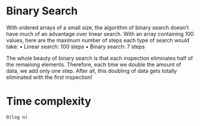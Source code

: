 # Binary Search
With ordered arrays of a small size, the algorithm of binary search doesn’t have much of an advantage over linear search.
With an array containing 100 values, here are the maximum number of steps
each type of search would take:
• Linear search: 100 steps
• Binary search: 7 steps

The whole beauty of binary search is that each inspection eliminates half of the remaining elements. Therefore, each time we double the amount of data, 
we add only one step. After all, this doubling of data gets totally eliminated with the first inspection!

# Time complexity
`O(log n)`

